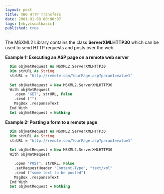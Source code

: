 ```yaml
---
layout: post
title: VB6 HTTP Transfers
date: 2001-01-08 00:00:07
tags: [vb,visualbasic]
published: true
---
```


The MSXML2 Library contains the class **ServerXMLHTTP30** which can be used to send HTTP requests and posts over the web.

**Example 1: Executing an ASP page on a remote web server**

```vb
  Dim objNetRequest As MSXML2.ServerXMLHTTP30
  Dim strURL As String
  strURL = "http://remote.com/YourPage.asp?param1=value1"
    
  Set objNetRequest = New MSXML2.ServerXMLHTTP30
  With objNetRequest
    .open "GET", strURL, False
    .send ("")
    MsgBox .responseText
  End With
  Set objNetRequest = Nothing
```

**Example 2: Posting a form to a remote page**

```vb
  Dim objNetRequest As MSXML2.ServerXMLHTTP30
  Dim strURL As String
  strURL = "http://remote.com/YourPage.asp?param1=value1"
    
  Set objNetRequest = New MSXML2.ServerXMLHTTP30
  With objNetRequest

    .open "POST", strURL, False
    .setRequestHeader "Content-Type", "text/xml"
    .send ("some text to be posted")
    MsgBox .responseText
  End With
  Set objNetRequest = Nothing
```
